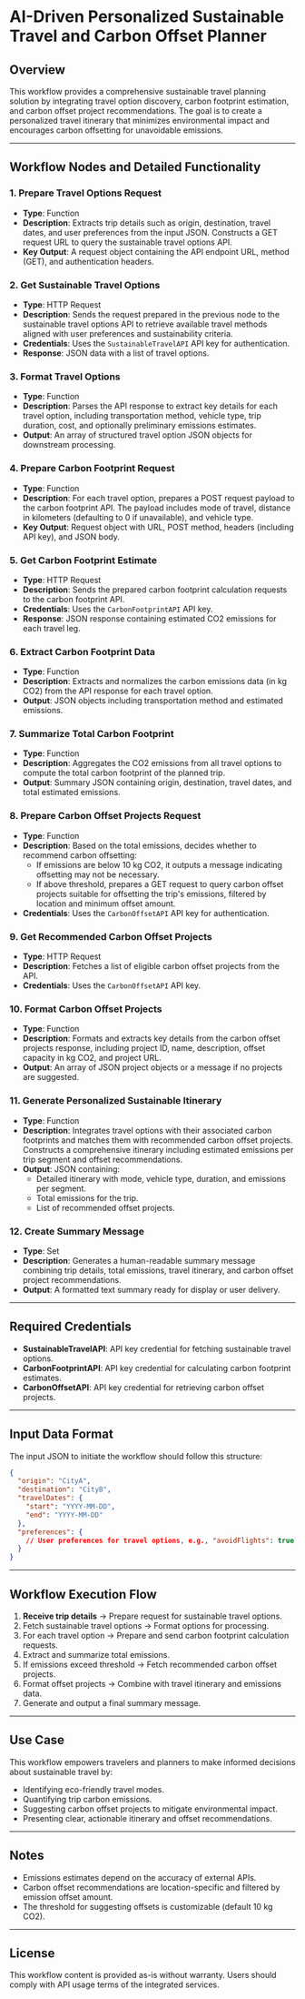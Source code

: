 # AI-Driven Personalized Sustainable Travel and Carbon Offset Planner

## Overview

This workflow provides a comprehensive sustainable travel planning solution by integrating travel option discovery, carbon footprint estimation, and carbon offset project recommendations. The goal is to create a personalized travel itinerary that minimizes environmental impact and encourages carbon offsetting for unavoidable emissions.

---

## Workflow Nodes and Detailed Functionality

### 1. Prepare Travel Options Request
- **Type**: Function
- **Description**: Extracts trip details such as origin, destination, travel dates, and user preferences from the input JSON. Constructs a GET request URL to query the sustainable travel options API.
- **Key Output**: A request object containing the API endpoint URL, method (GET), and authentication headers.

### 2. Get Sustainable Travel Options
- **Type**: HTTP Request
- **Description**: Sends the request prepared in the previous node to the sustainable travel options API to retrieve available travel methods aligned with user preferences and sustainability criteria.
- **Credentials**: Uses the `SustainableTravelAPI` API key for authentication.
- **Response**: JSON data with a list of travel options.

### 3. Format Travel Options
- **Type**: Function
- **Description**: Parses the API response to extract key details for each travel option, including transportation method, vehicle type, trip duration, cost, and optionally preliminary emissions estimates.
- **Output**: An array of structured travel option JSON objects for downstream processing.

### 4. Prepare Carbon Footprint Request
- **Type**: Function
- **Description**: For each travel option, prepares a POST request payload to the carbon footprint API. The payload includes mode of travel, distance in kilometers (defaulting to 0 if unavailable), and vehicle type.
- **Key Output**: Request object with URL, POST method, headers (including API key), and JSON body.

### 5. Get Carbon Footprint Estimate
- **Type**: HTTP Request
- **Description**: Sends the prepared carbon footprint calculation requests to the carbon footprint API.
- **Credentials**: Uses the `CarbonFootprintAPI` API key.
- **Response**: JSON response containing estimated CO2 emissions for each travel leg.

### 6. Extract Carbon Footprint Data
- **Type**: Function
- **Description**: Extracts and normalizes the carbon emissions data (in kg CO2) from the API response for each travel option.
- **Output**: JSON objects including transportation method and estimated emissions.

### 7. Summarize Total Carbon Footprint
- **Type**: Function
- **Description**: Aggregates the CO2 emissions from all travel options to compute the total carbon footprint of the planned trip.
- **Output**: Summary JSON containing origin, destination, travel dates, and total estimated emissions.

### 8. Prepare Carbon Offset Projects Request
- **Type**: Function
- **Description**: Based on the total emissions, decides whether to recommend carbon offsetting:
  - If emissions are below 10 kg CO2, it outputs a message indicating offsetting may not be necessary.
  - If above threshold, prepares a GET request to query carbon offset projects suitable for offsetting the trip's emissions, filtered by location and minimum offset amount.
- **Credentials**: Uses the `CarbonOffsetAPI` API key for authentication.

### 9. Get Recommended Carbon Offset Projects
- **Type**: HTTP Request
- **Description**: Fetches a list of eligible carbon offset projects from the API.
- **Credentials**: Uses the `CarbonOffsetAPI` API key.

### 10. Format Carbon Offset Projects
- **Type**: Function
- **Description**: Formats and extracts key details from the carbon offset projects response, including project ID, name, description, offset capacity in kg CO2, and project URL.
- **Output**: An array of JSON project objects or a message if no projects are suggested.

### 11. Generate Personalized Sustainable Itinerary
- **Type**: Function
- **Description**: Integrates travel options with their associated carbon footprints and matches them with recommended carbon offset projects. Constructs a comprehensive itinerary including estimated emissions per trip segment and offset recommendations.
- **Output**: JSON containing:
  - Detailed itinerary with mode, vehicle type, duration, and emissions per segment.
  - Total emissions for the trip.
  - List of recommended offset projects.

### 12. Create Summary Message
- **Type**: Set
- **Description**: Generates a human-readable summary message combining trip details, total emissions, travel itinerary, and carbon offset project recommendations.
- **Output**: A formatted text summary ready for display or user delivery.

---

## Required Credentials

- **SustainableTravelAPI**: API key credential for fetching sustainable travel options.
- **CarbonFootprintAPI**: API key credential for calculating carbon footprint estimates.
- **CarbonOffsetAPI**: API key credential for retrieving carbon offset projects.

---

## Input Data Format

The input JSON to initiate the workflow should follow this structure:

```json
{
  "origin": "CityA",
  "destination": "CityB",
  "travelDates": {
    "start": "YYYY-MM-DD",
    "end": "YYYY-MM-DD"
  },
  "preferences": {
    // User preferences for travel options, e.g., "avoidFlights": true, "preferredVehicleTypes": ["train"]
  }
}
```

---

## Workflow Execution Flow

1. **Receive trip details** → Prepare request for sustainable travel options.
2. Fetch sustainable travel options → Format options for processing.
3. For each travel option → Prepare and send carbon footprint calculation requests.
4. Extract and summarize total emissions.
5. If emissions exceed threshold → Fetch recommended carbon offset projects.
6. Format offset projects → Combine with travel itinerary and emissions data.
7. Generate and output a final summary message.

---

## Use Case

This workflow empowers travelers and planners to make informed decisions about sustainable travel by:

- Identifying eco-friendly travel modes.
- Quantifying trip carbon emissions.
- Suggesting carbon offset projects to mitigate environmental impact.
- Presenting clear, actionable itinerary and offset recommendations.

---

## Notes

- Emissions estimates depend on the accuracy of external APIs.
- Carbon offset recommendations are location-specific and filtered by emission offset amount.
- The threshold for suggesting offsets is customizable (default 10 kg CO2).

---

## License

This workflow content is provided as-is without warranty. Users should comply with API usage terms of the integrated services.